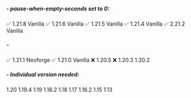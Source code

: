 ##### - pause-when-empty-seconds set to 0:
✅ 1.21.8 Vanilla
✅ 1.21.6 Vanilla 
✅ 1.21.5 Vanilla
✅ 1.21.4 Vanilla
✅ 2.21.2 Vanilla
##### -
✅ 1.21.1 Neoforge
✅ 1.21.0 Vanilla
❌ 1.20.5
❌ 1.20.3
1.20.2
##### - Individual version needed:
1.20
1.19.4
1.19
1.18.2
1.18
1.17
1.16.2
1.15
1.13